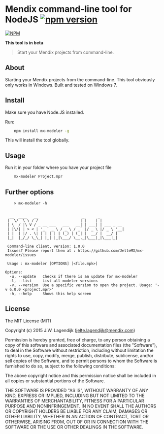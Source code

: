 # Mendix command-line tool for NodeJS [![npm version](https://badge.fury.io/js/mx-modeler.svg)](http://badge.fury.io/js/mx-modeler)

[![NPM](https://nodei.co/npm/mx-modeler.svg?downloads=true&stars=true)](https://nodei.co/npm/mx-modeler/)

**This tool is in beta**

> Start your Mendix projects from command-line.

## About

Starting your Mendix projects from the command-line. This tool obviously only works in Windows. Built and tested on Windows 7.

## Install

Make sure you have Node.JS installed.

Run:

```bash
	npm install mx-modeler -g
```

This will install the tool globally.

## Usage

Run it in your folder where you have your project file

```bash
	mx-modeler Project.mpr
```

## Further options

```
	> mx-modeler -h


  __  ____   __                    _      _
 |  \/  \ \ / /                   | |    | |
 | \  / |\ V / _ __ ___   ___   __| | ___| | ___ _ __
 | |\/| | > < | '_ ` _ \ / _ \ / _` |/ _ \ |/ _ \ '__|
 | |  | |/ . \| | | | | | (_) | (_| |  __/ |  __/ |
 |_|  |_/_/ \_\_| |_| |_|\___/ \__,_|\___|_|\___|_|

 Command-line client, version: 1.0.0
 Issues? Please report them at : https://github.com/JelteMX/mx-modeler/issues

 Usage : mx-modeler [OPTIONS] [<file.mpk>]

Options:
  -u, --update   Checks if there is an update for mx-modeler
  -l, --list     List all modeler versions
  -v, --version  Use a specific version to open the project. Usage: '-v 6.0.0 <project.mpr>'
  -h, --help     Shows this help screen
```

## License

The MIT License (MIT)

Copyright (c) 2015 J.W. Lagendijk (jelte.lagendijk@mendix.com)

Permission is hereby granted, free of charge, to any person obtaining a copy
of this software and associated documentation files (the "Software"), to deal
in the Software without restriction, including without limitation the rights
to use, copy, modify, merge, publish, distribute, sublicense, and/or sell
copies of the Software, and to permit persons to whom the Software is
furnished to do so, subject to the following conditions:

The above copyright notice and this permission notice shall be included in
all copies or substantial portions of the Software.

THE SOFTWARE IS PROVIDED "AS IS", WITHOUT WARRANTY OF ANY KIND, EXPRESS OR
IMPLIED, INCLUDING BUT NOT LIMITED TO THE WARRANTIES OF MERCHANTABILITY,
FITNESS FOR A PARTICULAR PURPOSE AND NONINFRINGEMENT. IN NO EVENT SHALL THE
AUTHORS OR COPYRIGHT HOLDERS BE LIABLE FOR ANY CLAIM, DAMAGES OR OTHER
LIABILITY, WHETHER IN AN ACTION OF CONTRACT, TORT OR OTHERWISE, ARISING FROM,
OUT OF OR IN CONNECTION WITH THE SOFTWARE OR THE USE OR OTHER DEALINGS IN
THE SOFTWARE.
